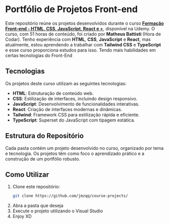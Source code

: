 # Portfólio de Projetos Front-end

Este repositório reúne os projetos desenvolvidos durante o curso [**Formação Front-end - HTML, CSS, JavaScript, React e +**](https://www.udemy.com/course/formacao-front-end-html-css-javascript-react-e/), disponível na Udemy. O curso, com 51 horas de conteúdo, foi criado por **Matheus Battisti** (Hora de Codar). Tenho experiência com **HTML**, **CSS**, **JavaScript** e **React**, mas atualmente, estou aprendendo a trabalhar com **Tailwind CSS** e **TypeScript** e esse curso proporciona estudos para isso. Tendo mais habilidades em certas tecnologias do Front-End

## Tecnologias

Os projetos deste curso utilizam as seguintes tecnologias:

- **HTML**: Estruturação de conteúdo web.
- **CSS**: Estilização de interfaces, incluindo design responsivo.
- **JavaScript**: Desenvolvimento de funcionalidades interativas.
- **React**: Criação de interfaces modernas e dinâmicas.
- **Tailwind**: Framework CSS para estilização rápida e eficiente.
- **TypeScript**: Superset do JavaScript com tipagem estática.

## Estrutura do Repositório

Cada pasta contém um projeto desenvolvido no curso, organizado por tema e tecnologia. Os projetos têm como foco o aprendizado prático e a construção de um portfólio robusto.

## Como Utilizar

1. Clone este repositório:
   ```bash
   git clone https://github.com/jmzqq/course-projects/
2. Abra a pasta que deseja
3. Execute o projeto utilizando o Visual Studio
4. Enjoy XD
